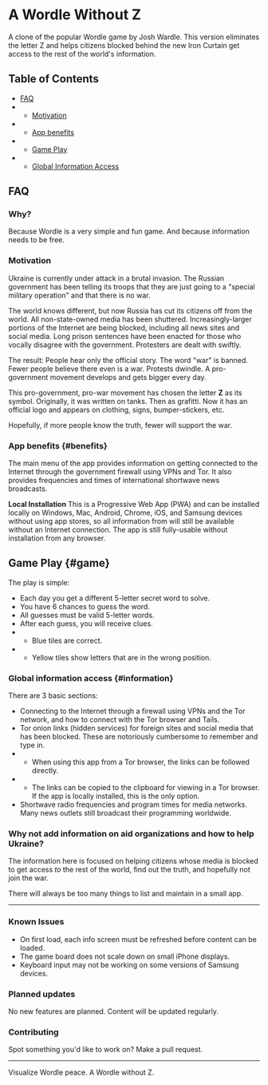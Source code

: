 # A Wordle Without Z

A clone of the popular Wordle game by Josh Wardle. This version eliminates the letter Z and helps citizens blocked behind the new Iron Curtain get access to the rest of the world's information.

## Table of Contents
* [FAQ](#FAQ)
* * [Motivation](#motivation)
* * [App benefits](#benefits)
* * [Game Play](#game)
* * [Global Information Access](#information)

## FAQ
### Why?
Because Wordle is a very simple and fun game. And because information needs to be free.

### Motivation
Ukraine is currently under attack in a brutal invasion. The Russian government has been telling its troops that they are just going to a "special military operation" and that there is no war.

The world knows different, but now Russia has cut its citizens off from the world. All non-state-owned media has been shuttered. Increasingly-larger portions of the Internet are being blocked, including all news sites and social media. Long prison sentences have been enacted for those who vocally disagree with the government. Protesters are dealt with swiftly.

The result: People hear only the official story. The word "war" is banned. Fewer people believe there even is a war. Protests dwindle. A pro-government movement develops and gets bigger every day.

This pro-government, pro-war movement has chosen the letter **Z** as its symbol. Originally, it was written on tanks. Then as grafitti. Now it has an official logo and appears on clothing, signs, bumper-stickers, etc.

Hopefully, if more people know the truth, fewer will support the war.

<!-- TODO: Add images here -->

### App benefits {#benefits}
The main menu of the app provides information on getting connected to the Internet through the government firewall using VPNs and Tor. It also provides frequencies and times of international shortwave news broadcasts.

**Local Installation**
This is a Progressive Web App (PWA) and can be installed locally on Windows, Mac, Android, Chrome, iOS, and Samsung devices without using app stores, so all information from will still be available without an Internet connection. The app is still fully-usable without installation from any browser.

## Game Play {#game}
The play is simple:
* Each day you get a different 5-letter secret word to solve.
* You have 6 chances to guess the word.
* All guesses must be valid 5-letter words.
* After each guess, you will receive clues.
* * Blue tiles are correct.
* * Yellow tiles show letters that are in the wrong position.

### Global information access {#information}
There are 3 basic sections:
* Connecting to the Internet through a firewall using VPNs and the Tor network, and how to connect with the Tor browser and Tails.
* Tor onion links (hidden services) for foreign sites and social media that has been blocked. These are notoriously cumbersome to remember and type in.
* * When using this app from a Tor browser, the links can be followed directly.
* * The links can be copied to the clipboard for viewing in a Tor browser. If the app is locally installed, this is the only option.
* Shortwave radio frequencies and program times for media networks. Many news outlets still broadcast their programming worldwide.

### Why not add information on aid organizations and how to help Ukraine?
The information here is focused on helping citizens whose media is blocked to get access *to* the rest of the world, find out the truth, and hopefully not join the war.

There will always be too many things to list and maintain in a small app.

---
### Known Issues
* On first load, each info screen must be refreshed before content can be loaded.
* The game board does not scale down on small iPhone displays.
* Keyboard input may not be working on some versions of Samsung devices.
### Planned updates
No new features are planned. Content will be updated regularly.
### Contributing
Spot something you'd like to work on? Make a pull request.

------

Visualize Wordle peace. A Wordle without Z.
